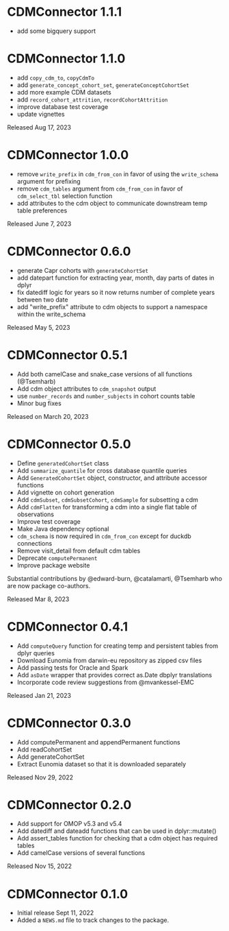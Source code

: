 # CDMConnector 1.1.1

* add some bigquery support


# CDMConnector 1.1.0

* add `copy_cdm_to`, `copyCdmTo`
* add `generate_concept_cohort_set`, `generateConceptCohortSet`
* add more example CDM datasets
* add `record_cohort_attrition`, `recordCohortAttrition`
* improve database test coverage
* update vignettes

Released Aug 17, 2023

# CDMConnector 1.0.0

* remove `write_prefix` in `cdm_from_con` in favor of using the `write_schema` argument for prefixing
* remove `cdm_tables` argument from `cdm_from_con` in favor of `cdm_select_tbl` selection function
* add attributes to the cdm object to communicate downstream temp table preferences

Released June 7, 2023


# CDMConnector 0.6.0

* generate Capr cohorts with `generateCohortSet`
* add datepart function for extracting year, month, day parts of dates in dplyr
* fix datediff logic for years so it now returns number of complete years between two date
* add "write_prefix" attribute to cdm objects to support a namespace within the write_schema

Released May 5, 2023

# CDMConnector 0.5.1

* Add both camelCase and snake_case versions of all functions (@Tsemharb)
* Add cdm object attributes to `cdm_snapshot` output
* use `number_records` and `number_subjects` in cohort counts table
* Minor bug fixes

Released on March 20, 2023

# CDMConnector 0.5.0

* Define `generatedCohortSet` class
* Add `summarize_quantile` for cross database quantile queries
* Add `GeneratedCohortSet` object, constructor, and attribute accessor functions
* Add vignette on cohort generation
* Add `cdmSubset`, `cdmSubsetCohort`, `cdmSample` for subsetting a cdm
* Add `cdmFlatten` for transforming a cdm into a single flat table of observations
* Improve test coverage
* Make Java dependency optional
* `cdm_schema` is now required in `cdm_from_con` except for duckdb connections
* Remove visit_detail from default cdm tables
* Deprecate `computePermanent`
* Improve package website

Substantial contributions by @edward-burn, @catalamarti, @Tsemharb who are now
package co-authors.

Released Mar 8, 2023

# CDMConnector 0.4.1

* Add `computeQuery` function for creating temp and persistent tables from dplyr queries
* Download Eunomia from darwin-eu repository as zipped csv files
* Add passing tests for Oracle and Spark
* Add `asDate` wrapper that provides correct as.Date dbplyr translations
* Incorporate code review suggestions from @mvankessel-EMC

Released Jan 21, 2023

# CDMConnector 0.3.0

* Add computePermanent and appendPermanent functions
* Add readCohortSet
* Add generateCohortSet
* Extract Eunomia dataset so that it is downloaded separately

Released Nov 29, 2022

# CDMConnector 0.2.0

* Add support for OMOP v5.3 and v5.4
* Add datediff and dateadd functions that can be used in dplyr::mutate() 
* Add assert_tables function for checking that a cdm object has required tables
* Add camelCase versions of several functions

Released Nov 15, 2022

# CDMConnector 0.1.0

* Initial release Sept 11, 2022
* Added a `NEWS.md` file to track changes to the package.
